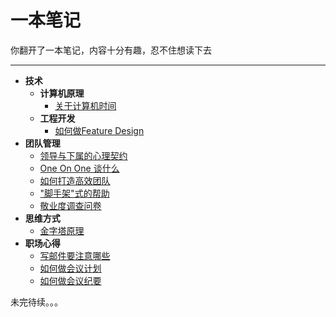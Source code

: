 # 一本笔记

你翻开了一本笔记，内容十分有趣，忍不住想读下去

---

- **技术**
    - **计算机原理**
        - [关于计算机时间](tech/computer-time.md)
    - **工程开发**
        - [如何做Feature Design](tech/feature-design.md)
- **团队管理**
    - [领导与下属的心理契约](leadership/psychological-contract.md)
    - [One On One 谈什么](leadership/one-on-one.md)
    - [如何打造高效团队](leadership/efficient-team.md)
    - ["脚手架"式的帮助](leadership/scaffold.md)
    - [敬业度调查问卷](leadership/satisfaction-questionnaire.md)
- **思维方式**
    - [金字塔原理](thinking/pyramid.md)
- **职场心得**
    - [写邮件要注意哪些](business/email.md)
    - [如何做会议计划](business/meeting-agenda.md)
    - [如何做会议纪要](business/meeting-minutes.md)

未完待续。。。